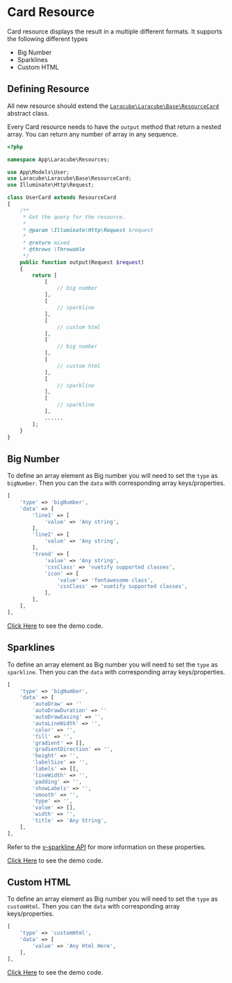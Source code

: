 # Card Resource

Card resource displays the result in a multiple different formats. It supports the following different types

- Big Number
- Sparklines
- Custom HTML

## Defining Resource

All new resource should extend the
[`Laracube\Laracube\Base\ResourceCard`](https://github.com/laracube/laracube/blob/master/src/Base/ResourceCard.php)
abstract class.

Every Card resource needs to have the `output` method that return a nested array. 
You can return any number of array in any sequence.

```php
<?php

namespace App\Laracube\Resources;

use App\Models\User;
use Laracube\Laracube\Base\ResourceCard;
use Illuminate\Http\Request;

class UserCard extends ResourceCard
{
    /**
     * Get the query for the resource.
     *
     * @param \Illuminate\Http\Request $request
     *
     * @return mixed
     * @throws \Throwable
     */
    public function output(Request $request)
    {
        return [
            [ 
                // big number 
            ],
            [ 
                // sparkline 
            ],
            [ 
                // custom html 
            ],
            [ 
                // big number 
            ],
            [ 
                // custom html 
            ],
            [ 
                // sparkline 
            ],
            [ 
                // sparkline 
            ],
            ......
        ];
    }
}
```

## Big Number

To define an array element as Big number you will need to set the `type` as `bigNumber`. 
Then you can the `data` with corresponding array keys/properties.

```php
[
    'type' => 'bigNumber',
    'data' => [
        'line1' => [
            'value' => 'Any string',
        ],
        'line2' => [
            'value' => 'Any string',
        ],
        'trend' => [
            'value' => 'Any string',
            'cssClass' => 'vuetify supported classes',
            'icon' => [
                'value' => 'fontawesome class',
                'cssClass' => 'vuetify supported classes',
            ],
        ],
    ],
],
```

[Click Here](https://github.com/laracube/demo/) to see the demo code.

## Sparklines

To define an array element as Big number you will need to set the `type` as `sparkline`. 
Then you can the `data` with corresponding array keys/properties.

```php
[
    'type' => 'bigNumber',
    'data' => [
        'autoDraw' => ''
        'autoDrawDuration' => ''
        'autoDrawEasing' => '',
        'autoLineWidth' => '',
        'color' => '',
        'fill' => '',
        'gradient' => [],
        'gradientDirection' => '',
        'height' => '',
        'labelSize' => '',
        'labels' => [],
        'lineWidth' => '',
        'padding' => '',
        'showLabels' => '',
        'smooth' => '',
        'type' => '',
        'value' => [],
        'width' => '',
        'title' => 'Any String',
    ],
],
```

Refer to the [v-sparkline API](https://vuetifyjs.com/en/api/v-sparkline/) for more information on these properties.

[Click Here](https://github.com/laracube/demo/) to see the demo code.

## Custom HTML

To define an array element as Big number you will need to set the `type` as `customHtml`. 
Then you can the `data` with corresponding array keys/properties.

```php
[
    'type' => 'customHtml',
    'data' => [
        'value' => 'Any Html Here',
    ],
],
```

[Click Here](https://github.com/laracube/demo/) to see the demo code.

